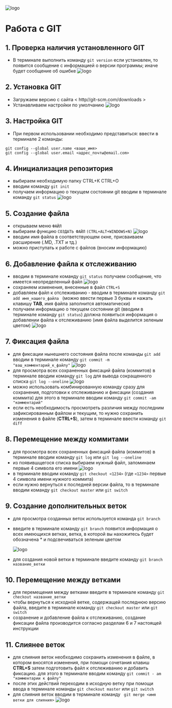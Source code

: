 ![logo](3.jpg)

# Работа с GIT

## 1. Проверка наличия установленного GIT
* В терминале выполнить команду 
```git version```
если установлен, то появится сообщение с информацией о версии программы; иначе будет сообщение об ошибке
![logo](1.png)


## 2. Установка GIT
* Загружаем версию с сайта 
< http//git-scm.com/downloads >
* Устанавливаем настройки по умолчанию
![logo](2.png)

## 3. Настройка GIT

* При первом использовании необходимо представиться: 
ввести в терминале 2 команды:
```
git config --global user.name <ваше_имя>
git config --global user.email <адрес_почты@email.com>
```

## 4. Инициализация репозитория

* выбираем необходимую папку
CTRL+K CTRL+O
* вводим команду 
```git init```
* получаем информацию о текущем состоянии git 
вводим в терминале команду 
 ```git status```
![logo](4.png)


## 5. Создание файла
* открываем меню `ФАЙЛ`
* выбираем функцию `СОЗДАТЬ ФАЙЛ` 
 ```(CTRL+ALT+WINDOWS+N)```
 ![logo](5.png)
* вводим имя файла в соответствующем окне, присваиваем расширение (.MD, .TXT и тд.)
* можно приступать к работе с файлов (вносим информацию)

## 6. Добавление файла к отслеживанию

* вводим в терминале команду 
 ```git status```
получаем сообщение, что имеется неопределенный файл
![logo](6.png)
* сохраняем изменения, внесенные в файл 
`CTRL+S`
* добавляем файл к отслеживанию - вводим в терминале команду ```git add имя_нашего_файла ```
(можно ввести первые 3 буквы и нажать клавишу **TAB**, имя файла заполнится автоматически)  
* получаем информацию о текущем состоянии git (вводим в терминале команду `git status`) должна появиться информация о добавлении файла к отслеживанию (имя файла выделится зеленым цветом)
![logo](7.png)

## 7. Фиксация файла

* для  фиксации нынешнего состояния файла после команды 
 ```git add```
  вводим в терминале команду 
  ```git commit -m "ваш_комментарий_к_файлу"```
![logo](8.png)
* для просмотра всех сохраненных фиксаций файла (коммитов) в терминале вводим команду 
`git log`
для вывода сокращенного списка 
`git log --oneline` 
![logo](9.png)
* можно использовать комбинированную команду сразу для сохранения, подготовки к отслеживанию и фиксации (создания коммита) для этого в терминале вводим команду 
 ```git commit -am "комментарий"```
* если есть необходимость просмотреть различия между последним зафиксированным файлом и текущим, то нужно сохранить изменения в файле (**CTRL+S**), затем в терминале ввести команду 
`git diff `


## 8. Перемещение между коммитами

* для просмотра всех сохраненных фиксаций файла (коммитов) в терминале вводим команду 
`git log` или `git log --oneline`
* из появившщегося списка выбираем нужный файл, запоминаем первые 4 символа его имени
![logo](10.png)
* в терминале вводим команду 
`git checkout <1234>` 
(где `<1234>` первые 4 символа имени нужного коммита)
* если нужно вернуться к последней версии файла, то в терминале вводим команду 
`git checkout master` или `git switch`

## 9. Создание дополнительных веток

* для просмотра созданных веток используется команда 
`git branch`
* введите в терминале команду 
`git branch`
появится информация о всех имеющихся ветках, ветка, в которой вы нахожитесь будет обозначена * и подсвечиваться зеленым цветом

  ![logo](11.png)
* для создания новой ветки в терминале введите команду
`git branch название_ветки`

## 10. Перемещение между ветками

* для перемещения между ветками введите в терминале команду 
`git checkout название_ветки`
* чтобы вернуться к исходной ветке, содержащей последнюю версию файла, введите в терминале команду 
`git checkout master` или `git switch`
* созранение и добавление файла к отслеживанию, создание фиксации файла производится согласно разделам 6 и 7 настоящей инструкции

## 11. Слиянее веток

* для слияния веток необходимо сохранить изменения в файле, в котором вносятся изменения, при помощи сочетания клавиш **CTRL+S**
затем подготовить файл к отслеживанию и добавить фиксацию. для этого в терминале вводим команду 
`git commit - am "комментарии к файлу"` 
* после этих действий переходим в исходную ветку при помощи ввода в терминале команды 
`git checkout master` или `git switch`
* для слияния веток вводим в терминале команду
` git merge <имя ветки для слияния>`
![logo](.png)